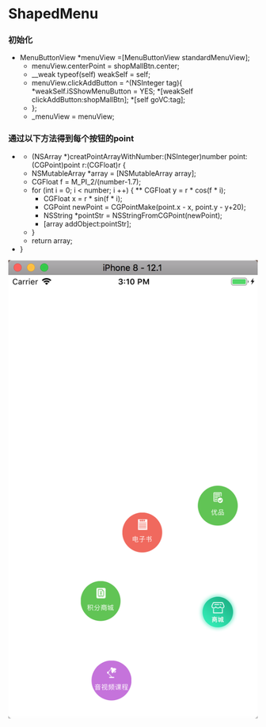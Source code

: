 # ShapedMenu
### 初始化
* MenuButtonView *menuView =[MenuButtonView standardMenuView];
   * menuView.centerPoint = shopMallBtn.center;
   * __weak typeof(self) weakSelf = self;
   * menuView.clickAddButton = ^(NSInteger tag){
       *weakSelf.iSShowMenuButton = YES;
       *[weakSelf clickAddButton:shopMallBtn];
       *[self goVC:tag];
   * };
   * _menuView = menuView;
   
### 通过以下方法得到每个按钮的point
* - (NSArray *)creatPointArrayWithNumber:(NSInteger)number point:(CGPoint)point r:(CGFloat)r {
   * NSMutableArray *array = [NSMutableArray array];
   * CGFloat f = M_PI_2/(number-1.7);
   * for (int i = 0; i < number; i ++) {
    **    CGFloat y = r * cos(f * i);
     *   CGFloat x = r * sin(f * i);
     *   CGPoint newPoint = CGPointMake(point.x - x, point.y - y+20);
     *   NSString *pointStr = NSStringFromCGPoint(newPoint);
     *   [array addObject:pointStr];
  *  }
  *  return array;
* }

![image](https://github.com/lsfA1/ShapedMenu/raw/master/ShapedMenu/img/01.png)
